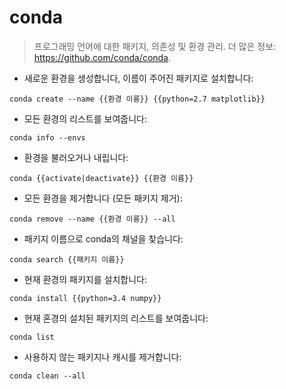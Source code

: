 # conda

> 프로그래밍 언어에 대한 패키지, 의존성 및 환경 관리. 
> 더 많은 정보: <https://github.com/conda/conda>.

- 새로운 환경을 생성합니다, 이름이 주어진 패키지로 설치합니다:

`conda create --name {{환경 이름}} {{python=2.7 matplotlib}}`

- 모든 환경의 리스트를 보여줍니다:

`conda info --envs`

- 환경을 불러오거나 내립니다:

`conda {{activate|deactivate}} {{환경 이름}}`

- 모든 환경을 제거합니다 (모든 패키지 제거):

`conda remove --name {{환경 이름}} --all`

- 패키지 이름으로 conda의 채널을 찾습니다:

`conda search {{패키지 이름}}`

- 현재 환경의 패키지를 설치합니다:

`conda install {{python=3.4 numpy}}`

- 현재 혼경의 설치된 패키지의 리스트를 보여줍니다:

`conda list`

- 사용하지 않는 패키지나 캐시를 제거합니다:

`conda clean --all`